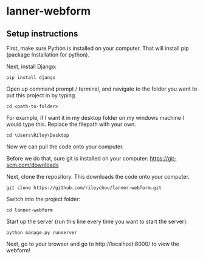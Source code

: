 # lanner-webform

## Setup instructions
First, make sure Python is installed on your computer. That will install pip (package Installation for python).

Next, install Django:
```
pip install django
```

Open up command prompt / terminal, and navigate to the folder you want to put this project in by typing
```
cd <path-to-folder>
```
For example, if I want it in my desktop folder on my windows machine I would type this. Replace the filepath with your own.
```
cd \Users\Riley\Desktop
```

Now we can pull the code onto your computer.

Before we do that, sure git is installed on your computer: https://git-scm.com/downloads

Next, clone the repository. This downloads the code onto your computer.
```
git clone https://github.com/rileychou/lanner-webform.git
```

Switch into the project folder:
```
cd lanner-webform
```

Start up the server (run this line every time you want to start the server):
```
python manage.py runserver
```

Next, go to your browser and go to http://localhost:8000/ to view the webform!
